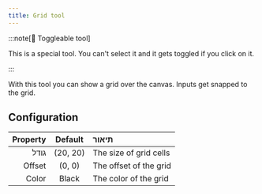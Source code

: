 ```yaml
---
title: Grid tool
---
```


:::note[🔘 Toggleable tool]

This is a special tool.
You can't select it and it gets toggled if you click on it.

:::

With this tool you can show a grid over the canvas.
Inputs get snapped to the grid.

## Configuration

| Property |           Default           | תיאור                  |
| -------: | :-------------------------: | :--------------------- |
|     גודל | (20, 20) | The size of grid cells |
|   Offset |  (0, 0)  | The offset of the grid |
|    Color |            Black            | The color of the grid  |
